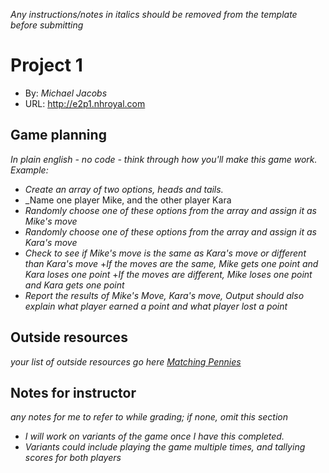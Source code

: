 _Any instructions/notes in italics should be removed from the template before submitting_

# Project 1
+ By: *Michael Jacobs*
+ URL: <http://e2p1.nhroyal.com>

## Game planning
_In plain english - no code - think through how you'll make this game work. Example:_
+ _Create an array of two options, heads and tails._
+ _Name one player Mike, and the other player Kara
+ _Randomly choose one of these options from the array and assign it as Mike's move_
+ _Randomly choose one of these options from the array and assign it as Kara's move_
+ _Check to see if Mike's move is the same as Kara's move or different than Kara's move_
+_If the moves are the same, Mike gets one point and Kara loses one point_
+_If the moves are different, Mike loses one point and Kara gets one point_
+ _Report the results of Mike's Move, Kara's move, Output should also explain what player earned a point and what player lost a point_





## Outside resources
*your list of outside resources go here*
*[Matching Pennies](https://en.wikipedia.org/wiki/Matching_pennies)*


## Notes for instructor
*any notes for me to refer to while grading; if none, omit this section*
+ _I will work on variants of the game once I have this completed._
+ _Variants could include playing the game multiple times, and tallying scores for both players_
